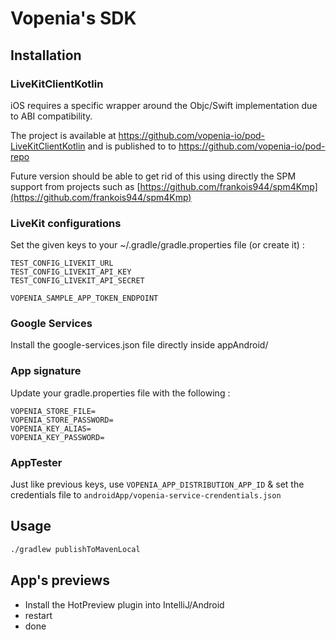 # Vopenia's SDK

## Installation

### LiveKitClientKotlin

iOS requires a specific wrapper around the Objc/Swift implementation due to ABI compatibility.

The project is available at https://github.com/vopenia-io/pod-LiveKitClientKotlin and is published to to https://github.com/vopenia-io/pod-repo

Future version should be able to get rid of this using directly the SPM support from projects such as [https://github.com/frankois944/spm4Kmp](https://github.com/frankois944/spm4Kmp)

### LiveKit configurations

Set the given keys to your ~/.gradle/gradle.properties file (or create it) :

```
TEST_CONFIG_LIVEKIT_URL
TEST_CONFIG_LIVEKIT_API_KEY
TEST_CONFIG_LIVEKIT_API_SECRET

VOPENIA_SAMPLE_APP_TOKEN_ENDPOINT
```

### Google Services

Install the google-services.json file directly inside appAndroid/

### App signature

Update your gradle.properties file with the following :

```
VOPENIA_STORE_FILE=
VOPENIA_STORE_PASSWORD=
VOPENIA_KEY_ALIAS=
VOPENIA_KEY_PASSWORD=
```

### AppTester

Just like previous keys, use `VOPENIA_APP_DISTRIBUTION_APP_ID` & set the credentials file to
`androidApp/vopenia-service-crendentials.json`

## Usage

```bash
./gradlew publishToMavenLocal
```

## App's previews

- Install the HotPreview plugin into IntelliJ/Android
- restart
- done